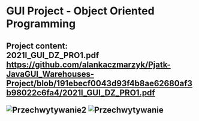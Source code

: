 # GUI Project - Object Oriented Programming
Project content:                                                                                                                                                                        
 <object data="{{ 2021l_GUI_DZ_PRO1.pdf }}" width="1000" height="1000" type='application/pdf'/>
 2021l_GUI_DZ_PRO1.pdf
 https://github.com/alankaczmarzyk/Pjatk-JavaGUI_Warehouses-Project/blob/191ebecf0043d93f4b8ae62680af3b98022c6fa4/2021l_GUI_DZ_PRO1.pdf
---------------------------------------------------------------------------------------------------------------------------------------------------------
![Przechwytywanie2](https://user-images.githubusercontent.com/76729568/226459129-ab5114b1-de02-447e-8ae4-3d61f7bdb038.PNG)
![Przechwytywanie](https://user-images.githubusercontent.com/76729568/226459152-b3c1ad85-eac5-4a55-92d5-eeb575a8825d.PNG)
